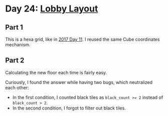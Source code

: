 # Day 24: [Lobby Layout](https://adventofcode.com/2020/day/24)

## Part 1

This is a hexa grid, like in [2017 Day 11](../../2017/day11/README.md). I reused the same Cube coordinates mechanism.

## Part 2

Calculating the new floor each time is fairly easy.

Curiously, I found the answer while having two bugs, which neutralized each other:

- In the first condition, I counted black tiles as `black_count >= 2` instead of `black_count > 2`.
- In the second condition, I forgot to filter out black tiles.
